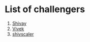 # List of challengers
1. [Shivay](https://github.com/shivaylamba)
2. [Vivek](https://github.com/wizvivek)
3. [shivscaler](http://github.com/shivscaler)
